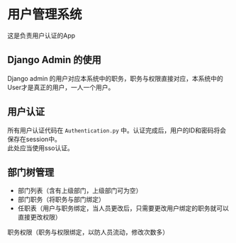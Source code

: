 # 用户管理系统
这是负责用户认证的App

## Django Admin 的使用
Django admin 的用户对应本系统中的职务，职务与权限直接对应，本系统中的User才是真正的用户，一人一个用户。

## 用户认证
所有用户认证代码在 `Authentication.py` 中。认证完成后，用户的ID和密码将会保存在session中。  
此处应当使用sso认证。


## 部门树管理
- 部门列表（含有上级部门，上级部门可为空）
- 部门职务（将职务与部门绑定）
- 任职表（用户与职务绑定，当人员更改后，只需要更改用户绑定的职务就可以直接更改权限）

职务权限（职务与权限绑定，以防人员流动，修改次数多）
